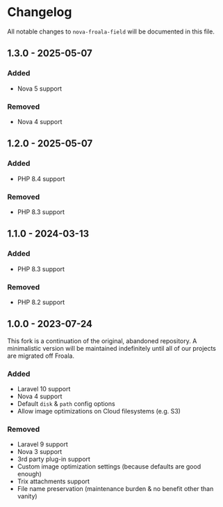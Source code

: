 # Changelog

All notable changes to `nova-froala-field` will be documented in this file.

## 1.3.0 - 2025-05-07

### Added

- Nova 5 support

### Removed

- Nova 4 support

## 1.2.0 - 2025-05-07

### Added

- PHP 8.4 support

### Removed

- PHP 8.3 support

## 1.1.0 - 2024-03-13

### Added

- PHP 8.3 support

### Removed

- PHP 8.2 support

## 1.0.0 - 2023-07-24

This fork is a continuation of the original, abandoned repository. 
A minimalistic version will be maintained indefinitely until all of our projects are migrated off Froala. 

### Added

- Laravel 10 support
- Nova 4 support
- Default `disk` & `path` config options
- Allow image optimizations on Cloud filesystems (e.g. S3)

### Removed
- Laravel 9 support
- Nova 3 support
- 3rd party plug-in support
- Custom image optimization settings (because defaults are good enough)
- Trix attachments support
- File name preservation (maintenance burden & no benefit other than vanity)
